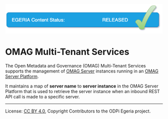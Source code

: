 <!-- SPDX-License-Identifier: CC-BY-4.0 -->
<!-- Copyright Contributors to the ODPi Egeria project. -->

![Released](../../../open-metadata-publication/website/images/egeria-content-status-released.png#pagewidth)

# OMAG Multi-Tenant Services

The Open Metadata and Governance (OMAG) Multi-Tenant Services supports the management of
[OMAG Server](../../admin-services/docs/concepts/omag-server.md) instances
running in an [OMAG Server Platform](../../admin-services/docs/concepts/omag-server-platform.md).

It maintains a map of **server name** to **server instance** in the
OMAG Server Platform that is used to retrieve the server instance when an inbound
REST API call is made to a specific server.

----
License: [CC BY 4.0](https://creativecommons.org/licenses/by/4.0/),
Copyright Contributors to the ODPi Egeria project.